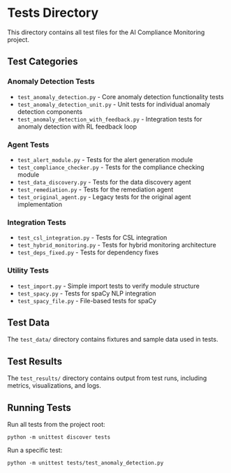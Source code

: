 # Tests Directory

This directory contains all test files for the AI Compliance Monitoring project.

## Test Categories

### Anomaly Detection Tests
- `test_anomaly_detection.py` - Core anomaly detection functionality tests
- `test_anomaly_detection_unit.py` - Unit tests for individual anomaly detection components
- `test_anomaly_detection_with_feedback.py` - Integration tests for anomaly detection with RL feedback loop

### Agent Tests
- `test_alert_module.py` - Tests for the alert generation module
- `test_compliance_checker.py` - Tests for the compliance checking module
- `test_data_discovery.py` - Tests for the data discovery agent
- `test_remediation.py` - Tests for the remediation agent
- `test_original_agent.py` - Legacy tests for the original agent implementation

### Integration Tests
- `test_csl_integration.py` - Tests for CSL integration
- `test_hybrid_monitoring.py` - Tests for hybrid monitoring architecture
- `test_deps_fixed.py` - Tests for dependency fixes

### Utility Tests
- `test_import.py` - Simple import tests to verify module structure
- `test_spacy.py` - Tests for spaCy NLP integration
- `test_spacy_file.py` - File-based tests for spaCy

## Test Data

The `test_data/` directory contains fixtures and sample data used in tests.

## Test Results

The `test_results/` directory contains output from test runs, including metrics, visualizations, and logs.

## Running Tests

Run all tests from the project root:
```
python -m unittest discover tests
```

Run a specific test:
```
python -m unittest tests/test_anomaly_detection.py
```
